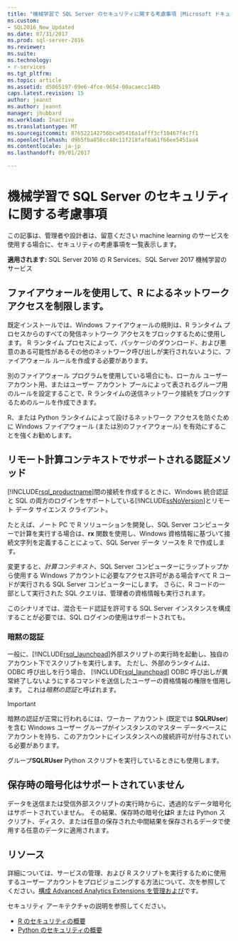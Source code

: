 ```yaml
---
title: "機械学習で SQL Server のセキュリティに関する考慮事項 |Microsoft ドキュメント"
ms.custom:
- SQL2016_New_Updated
ms.date: 07/31/2017
ms.prod: sql-server-2016
ms.reviewer: 
ms.suite: 
ms.technology:
- r-services
ms.tgt_pltfrm: 
ms.topic: article
ms.assetid: d5065197-69e6-4fce-9654-00acaecc148b
caps.latest.revision: 15
author: jeannt
ms.author: jeannt
manager: jhubbard
ms.workload: Inactive
ms.translationtype: MT
ms.sourcegitcommit: 876522142756bca05416a1afff3cf10467f4c7f1
ms.openlocfilehash: d9b5fba856cc40c11f218faf0a61f66ee5451aa4
ms.contentlocale: ja-jp
ms.lasthandoff: 09/01/2017

---
```

# <a name="security-considerations-for-machine-learning-in-sql-server"></a>機械学習で SQL Server のセキュリティに関する考慮事項

この記事は、管理者や設計者は、留意ください machine learning のサービスを使用する場合に、セキュリティの考慮事項を一覧表示します。

**適用されます:** SQL Server 2016 の R Services、SQL Server 2017 機械学習のサービス

## <a name="use-a-firewall-to-restrict-network-access-by-r"></a>ファイアウォールを使用して、R によるネットワーク アクセスを制限します。

既定インストールでは、Windows ファイアウォールの規則は、R ランタイム プロセスからのすべての発信ネットワーク アクセスをブロックするために使用します。 R ランタイム プロセスによって、パッケージのダウンロード、および悪意のある可能性があるその他のネットワーク呼び出しが実行されないように、ファイアウォール ルールを作成する必要があります。

別のファイアウォール プログラムを使用している場合にも、ローカル ユーザー アカウント用、またはユーザー アカウント プールによって表されるグループ用のルールを設定することで、R ランタイムの送信ネットワーク接続をブロックするためのルールを作成できます。

R、または Python ランタイムによって設けるネットワーク アクセスを防ぐために Windows ファイアウォール (または別のファイアウォール) を有効にすることを強くお勧めします。

## <a name="authentication-methods-supported-for-remote-compute-contexts"></a>リモート計算コンテキストでサポートされる認証メソッド

[!INCLUDE[rsql_productname](../../includes/rsql-productname-md.md)]間の接続を作成するときに、Windows 統合認証と SQL の両方のログインをサポートしている[!INCLUDE[ssNoVersion](../../includes/ssnoversion-md.md)]とリモート データ サイエンス クライアント。

たとえば、ノート PC で R ソリューションを開発し、SQL Server コンピューターで計算を実行する場合は、**rx** 関数を使用し、Windows 資格情報に基づいて接続文字列を定義することによって、SQL Server データ ソースを R で作成します。

変更すると、_計算コンテキスト_、SQL Server コンピューターにラップトップから使用する Windows アカウントに必要なアクセス許可がある場合すべて R コードが実行される SQL Server コンピューターにします。 さらに、R コードの一部として実行された SQL クエリは、管理者の資格情報も実行されます。

このシナリオでは、混合モード認証を許可する SQL Server インスタンスを構成することが必要では、SQL ログインの使用はサポートされても。

### <a name="implied-authentication"></a>暗黙の認証

 一般に、[!INCLUDE[rsql_launchpad](../../includes/rsql-launchpad-md.md)]外部スクリプトの実行時を起動し、独自のアカウント下でスクリプトを実行します。 ただし、外部のランタイムは、ODBC 呼び出しを行う場合、 [!INCLUDE[rsql_launchpad](../../includes/rsql-launchpad-md.md)] ODBC 呼び出しが異常終了しないようにするコマンドを送信したユーザーの資格情報の権限を借用します。 これは*暗黙の認証*と呼ばれます。
 
 > [!IMPORTANT]
 >
 > 暗黙の認証が正常に行われるには、ワーカー アカウント (既定では **SQLRUser**) を含む Windows ユーザー グループがインスタンスのマスター データベースにアカウントを持ち、このアカウントにインスタンスへの接続許可が付与されている必要があります。
 > 
 > グループ**SQLRUser** Python スクリプトを実行しているときにも使用します。 

## <a name="no-support-for-encryption-at-rest"></a>保存時の暗号化はサポートされていません

データを送信または受信外部スクリプトの実行時からに、透過的なデータ暗号化はサポートされていません。 その結果、保存時の暗号化**は**R または Python スクリプト、ディスク、または任意の保存された中間結果を保存されるデータで使用する任意のデータに適用されます。

## <a name="resources"></a>リソース

詳細については、サービスの管理、および R スクリプトを実行するために使用するユーザー アカウントをプロビジョニングする方法について、次を参照してください。[構成 Advanced Analytics Extensions を管理および](../../advanced-analytics/r/configure-and-manage-advanced-analytics-extensions.md)です。

セキュリティ アーキテクチャの説明を参照してください。

+ [R のセキュリティの概要](security-overview-sql-server-r.md)
+ [Python のセキュリティの概要](../python/security-overview-sql-server-python-services.md)

